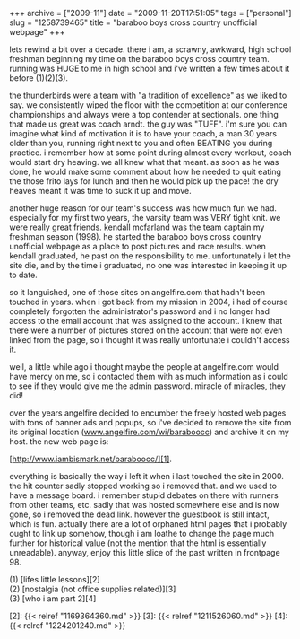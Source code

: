 +++
archive = ["2009-11"]
date = "2009-11-20T17:51:05"
tags = ["personal"]
slug = "1258739465"
title = "baraboo boys cross country unofficial webpage"
+++

lets rewind a bit over a decade. there i am, a scrawny, awkward, high
school freshman beginning my time on the baraboo boys cross country team.
running was HUGE to me in high school and i've written a few times about
it before (1)(2)(3).

the thunderbirds were a team with "a tradition of excellence" as we liked
to say. we consistently wiped the floor with the competition at our
conference championships and always were a top contender at sectionals.
one thing that made us great was coach arndt. the guy was "TUFF". i'm sure
you can imagine what kind of motivation it is to have your coach, a man 30
years older than you, running right next to you and often BEATING you
during practice. i remember how at some point during almost every workout,
coach would start dry heaving. we all knew what that meant. as soon as he
was done, he would make some comment about how he needed to quit eating
the those frito lays for lunch and then he would pick up the pace! the dry
heaves meant it was time to suck it up and move.

another huge reason for our team's success was how much fun we had.
especially for my first two years, the varsity team was VERY tight knit.
we were really great friends. kendall mcfarland was the team captain my
freshman season (1998). he started the baraboo boys cross country
unofficial webpage as a place to post pictures and race results. when
kendall graduated, he past on the responsibility to me. unfortunately
i let the site die, and by the time i graduated, no one was interested in
keeping it up to date.

so it languished, one of those sites on angelfire.com that hadn't been
touched in years. when i got back from my mission in 2004, i had of course
completely forgotten the administrator's password and i no longer had
access to the email account that was assigned to the account. i knew that
there were a number of pictures stored on the account that were not even
linked from the page, so i thought it was really unfortunate i couldn't
access it.

well, a little while ago i thought maybe the people at angelfire.com would
have mercy on me, so i contacted them with as much information as i could
to see if they would give me the admin password. miracle of miracles, they
did!

over the years angelfire decided to encumber the freely hosted web pages
with tons of banner ads and popups, so i've decided to remove the site
from its original location (www.angelfire.com/wi/baraboocc) and archive it
on my host. the new web page is:

[http://www.iambismark.net/baraboocc/][1].

everything is basically the way i left it when i last touched the site in
2000. the hit counter sadly stopped working so i removed that. and we
used to have a message board. i remember stupid debates on there with
runners from other teams, etc. sadly that was hosted somewhere else and is
now gone, so i removed the dead link. however the guestbook is still
intact, which is fun. actually there are a lot of orphaned html pages that
i probably ought to link up somehow, though i am loathe to change the page
much further for historical value (not the mention that the html is
essentially unreadable). anyway, enjoy this little slice of the past
written in frontpage 98. 

(1) [lifes little lessons][2]  
(2) [nostalgia (not office supplies related)][3]  
(3) [who i am part 2][4]  

[1]: http://www.iambismark.net/baraboocc/
[2]: {{< relref "1169364360.md" >}}
[3]: {{< relref "1211526060.md" >}}
[4]: {{< relref "1224201240.md" >}}

